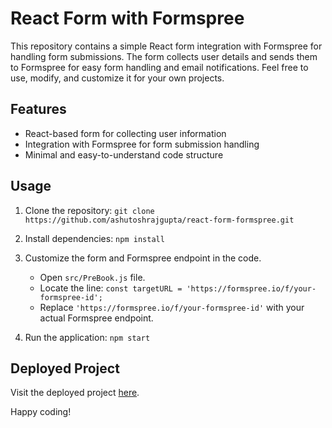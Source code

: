 # React Form with Formspree

This repository contains a simple React form integration with Formspree for handling form submissions. The form collects user details and sends them to Formspree for easy form handling and email notifications. Feel free to use, modify, and customize it for your own projects.

## Features
- React-based form for collecting user information
- Integration with Formspree for form submission handling
- Minimal and easy-to-understand code structure

## Usage
1. Clone the repository: `git clone https://github.com/ashutoshrajgupta/react-form-formspree.git`
2. Install dependencies: `npm install`
3. Customize the form and Formspree endpoint in the code.

    - Open `src/PreBook.js` file.
    - Locate the line: `const targetURL = 'https://formspree.io/f/your-formspree-id';`
    - Replace `'https://formspree.io/f/your-formspree-id'` with your actual Formspree endpoint.

4. Run the application: `npm start`

## Deployed Project
Visit the deployed project [here](https://react-forms-formspree.vercel.app/).

Happy coding!
